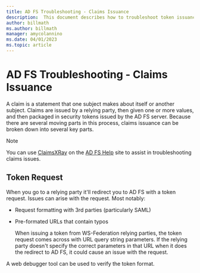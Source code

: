 ```yaml
---
title: AD FS Troubleshooting - Claims Issuance
description:  This document describes how to troubleshoot token issuance issues with AD FS
author: billmath
ms.author: billmath
manager: amycolannino
ms.date: 04/01/2023
ms.topic: article
---
```


# AD FS Troubleshooting - Claims Issuance

A claim is a statement that one subject makes about itself or another subject. Claims are issued by a relying party, then given one or more values, and then packaged in security tokens issued by the AD FS server.  Because there are several moving parts in this process, claims issuance can be broken down into several key parts.

>[!NOTE]
>You can use [ClaimsXRay](https://adfshelp.microsoft.com/ClaimsXray/TokenRequest) on the [AD FS Help](https://adfshelp.microsoft.com) site to assist in troubleshooting claims issues.

## Token Request

When you go to a relying party it'll redirect you to AD FS with a token request. Issues can arise with the request. Most notably:

- Request formatting with 3rd parties (particularly SAML)

- Pre-formated URLs that contain typos

    When issuing a token from WS-Federation relying parties, the token request comes across with URL query string parameters. If the relying party doesn't specify the correct parameters in that URL when it does the redirect to AD FS, it could cause an issue with the request.

A web debugger tool can be used to verify the token format.

<!-- ## Token Response

## Authentication

## Claim Rule Processing -->